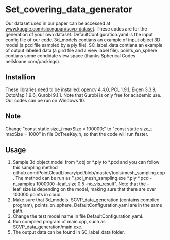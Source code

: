 # Set_covering_data_generator
Our dataset used in our paper can be accessed at www.kaggle.com/sicongpan/scvp-dataset.
These codes are for the generation of your own dataset.
DefaultConfiguration.yaml is the input config file of our code.
3d_models contians an example of input object 3D model (a pcd file sampled by a ply file).
SC_label_data contians an example of output labeled data (a gird file and a view label file).
points_on_sphere contians some condidate view space (thanks Spherical Codes neilsloane.com/packings).
## Installion
These libraries need to be installed: opencv 4.4.0, PCL 1.9.1, Eigen 3.3.9, OctoMap 1.9.6, Gurobi 9.1.1.
Note that Gurobi is only free for academic use.
Our codes can be run on Windows 10.
## Note
Change "const static size_t maxSize = 100000;" to "const static size_t maxSize = 1000" in file OcTreeKey.h, so that the code will run faster.
## Usage
1. Sample 3d object model from *.obj or *.ply to *.pcd and you can follow this sampling method github.com/PointCloudLibrary/pcl/blob/master/tools/mesh_sampling.cpp. The method can be run as "./pcl_mesh_sampling.exe *.ply *.pcd -n_samples 1000000 -leaf_size 0.5 -no_vis_result". Note that the -leaf_size is depending on the model, making sure that there are over 100000 points in cloud.
2. Make sure that 3d_models, SCVP_data_generation (contains compiled program), points_on_sphere, DefaultConfiguration.yaml are in the same path.
3. Change the test model name in file DefaultConfiguration.yaml.
4. Run compiled program of main.cpp, such as SCVP_data_generation/main.exe.
5. The output data can be found in SC_label_data folder.
